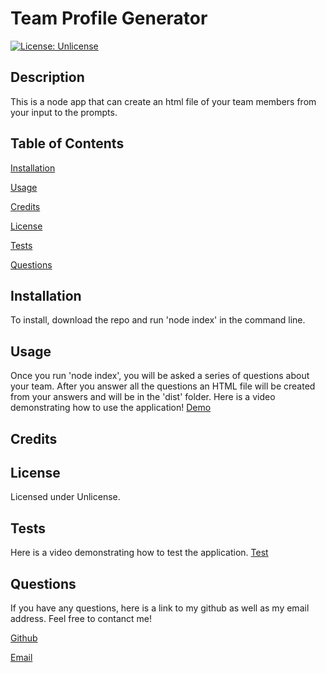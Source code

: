
# Team Profile Generator
[![License: Unlicense](https://img.shields.io/badge/license-Unlicense-blue.svg)](http://unlicense.org/)
## Description
This is a node app that can create an html file of your team members from your input to the prompts.
## Table of Contents
[Installation](#installation)

[Usage](#usage)

[Credits](#credits)

[License](#license)

[Tests](#tests)

[Questions](#questions)

## Installation
To install, download the repo and run 'node index' in the command line.
## Usage
Once you run 'node index', you will be asked a series of questions about your team. After you answer all the questions an HTML file will be created from your answers and will be in the 'dist' folder. Here is a video demonstrating how to use the application! [Demo](https://www.youtube.com/watch?v=DVQoLYOvdmk)
## Credits

## License
Licensed under Unlicense.
## Tests
Here is a video demonstrating how to test the application. [Test](https://www.youtube.com/watch?v=DVQoLYOvdmk)
## Questions
If you have any questions, here is a link to my github as well as my email address. Feel free to contanct me!

[Github](github.com/andysanchez726 "My Github")

[Email](andysanchez726@gmail.com "My Email")
